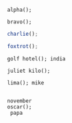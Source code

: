 ```
alpha();
```

```
bravo();
```

```js
charlie();
```

```js
foxtrot();
```

```
golf hotel(); india
```

```
juliet kilo();
```

```
lima(); mike
```

```
```

```
november 
oscar();
 papa
```
